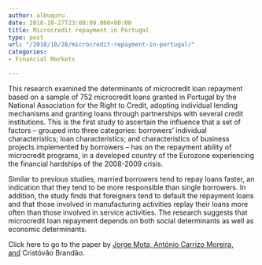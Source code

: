 ```yaml
---
author: albuquru
date: 2018-10-27T23:08:09.000+00:00
title: Microcredit repayment in Portugal
type: post
url: "/2018/10/28/microcredit-repayment-in-portugal/"
categories:
- Financial Markets

---
```

This research examined the determinants of microcredit loan repayment based on a sample of 752 microcredit loans granted in Portugal by the National Association for the Right to Credit, adopting individual lending mechanisms and granting loans through partnerships with several credit institutions. This is the first study to ascertain the influence that a set of factors – grouped into three categories: borrowers’ individual characteristics; loan characteristics; and characteristics of business projects implemented by borrowers – has on the repayment ability of microcredit programs, in a developed country of the Eurozone experiencing the financial hardships of the 2008-2009 crisis.

Similar to previous studies, married borrowers tend to repay loans faster, an indication that they tend to be more responsible than single borrowers. In addition, the study finds that foreigners tend to default the repayment loans and that those involved in manufacturing activities replay their loans more often than those involved in service activities. The research suggests that microcredit loan repayment depends on both social determinants as well as economic determinants.

Click here to go to the paper by [Jorge Mota, António Carrizo Moreira, and](https://rd.springer.com/article/10.1007/s10258-018-0148-2) Cristóvão Brandão.